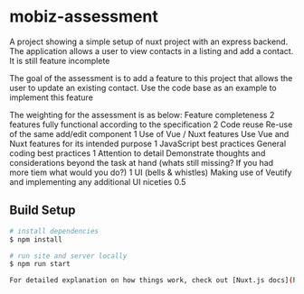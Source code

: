 # mobiz-assessment

A project showing a simple setup of nuxt project with an express backend. The application allows a user to view contacts in a listing and add a contact. It is still feature incomplete

The goal of the assessment is to add a feature to this project that allows the user to update an existing contact. Use the code base as an example to implement this feature

The weighting for the assessment is as below:
Feature completeness 2 features fully functional according to the specification 2
Code reuse Re-use of the same add/edit component 1
Use of Vue / Nuxt features Use Vue and Nuxt features for its intended purpose 1
JavaScript best practices General coding best practices 1
Attention to detail Demonstrate thoughts and considerations beyond the task at hand (whats still missing? If you had more tiem what would you do?) 1
UI (bells & whistles) Making use of Veutify and implementing any additional UI niceties 0.5

## Build Setup

```bash
# install dependencies
$ npm install

# run site and server locally
$ npm run start

For detailed explanation on how things work, check out [Nuxt.js docs](https://nuxtjs.org).
```
